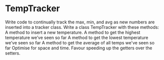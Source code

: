 # TempTracker

Write code to continually track the max, min, and avg as new numbers are inserted into a tracker class.
Write a class TempTracker with these methods:
A method to insert a new temperature.
A method to get the highest temperature we’ve seen so far
A method to get the lowest temperature we’ve seen so far
A method to get the average of all temps we've seen so far
Optimise for space and time. Favour speeding up the getters over the setters.
